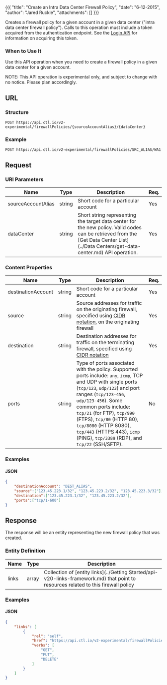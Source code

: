 {{{
  "title": "Create an Intra Data Center Firewall Policy",
  "date": "6-12-2015",
  "author": "Jared Ruckle",
  "attachments": []
}}}

Creates a firewall policy for a given account in a given data center ("intra data center firewall policy"). Calls to this operation must include a token acquired from the authentication endpoint. See the [Login API](../Authentication/login.md) for information on acquiring this token.

### When to Use It

Use this API operation when you need to create a firewall policy in a given data center for a given account.

  NOTE: This API operation is experimental only, and subject to change with no notice. Please plan accordingly.

## URL

### Structure

    POST https://api.ctl.io/v2-experimental/firewallPolicies/{sourceAccountAlias}/{dataCenter}

### Example

    POST https://api.ctl.io/v2-experimental/firewallPolicies/SRC_ALIAS/WA1

## Request

### URI Parameters

| Name | Type | Description | Req. |
| --- | --- | --- | --- |
| sourceAccountAlias | string | Short code for a particular account | Yes |
| dataCenter | string | Short string representing the target data center for the new policy. Valid codes can be retrieved from the [Get Data Center List](../Data Centers/get-data-center.md) API operation. | Yes |

### Content Properties

| Name | Type | Description | Req. |
| --- | --- | --- | --- |
| destinationAccount | string | Short code for a particular account | Yes |
| source | string | Source addresses for traffic on the originating firewall, specified using [CIDR notation](http://en.wikipedia.org/wiki/Classless_Inter-Domain_Routing), on the originating firewall | Yes |
| destination | string | Destination addresses for traffic on the terminating firewall, specified using [CIDR notation](http://en.wikipedia.org/wiki/Classless_Inter-Domain_Routing) | Yes |
| ports | string | Type of ports associated with the policy. Supported ports include: `any`, `icmp`, TCP and UDP with single ports (`tcp/123`, `udp/123`) and port ranges (`tcp/123-456`, `udp/123-456`). Some common ports include: `tcp/21` (for FTP), `tcp/990` (FTPS), `tcp/80` (HTTP 80), `tcp/8080` (HTTP 8080), `tcp/443` (HTTPS 443), `icmp` (PING), `tcp/3389` (RDP), and `tcp/22` (SSH/SFTP). | No |

### Examples

#### JSON
```json
{
    "destinationAccount": "DEST_ALIAS",
    "source":["123.45.223.1/32", "123.45.223.2/32", "123.45.223.3/32"],
    "destination":["123.45.223.1/32", "123.45.223.2/32"],
    "ports":["tcp/1-600"]
}
```

## Response

The response will be an entity representing the new firewall policy that was created.

### Entity Definition

| Name | Type | Description |
| --- | --- | --- |
| links | array | Collection of [entity links](../Getting Started/api-v20-links-framework.md) that point to resources related to this firewall policy |

### Examples

#### JSON
```json
{
    "links": [
        {
            "rel": "self",
            "href": "https://api.ctl.io/v2-experimental/firewallPolicies/DEST_ALIAS/WA1/71f912d00e1c11e5b9390800200c9a66",
            "verbs": [
                "GET",
                "PUT",
                "DELETE"
            ]
        }
    ]
}
```
